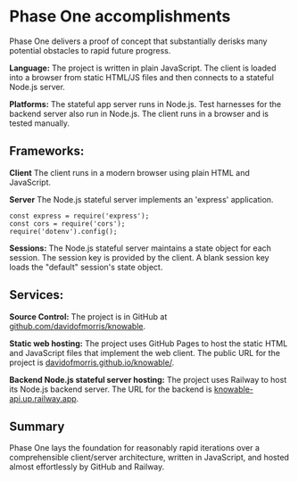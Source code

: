 # Phase One accomplishments
Phase One delivers a proof of concept that substantially derisks many potential obstacles to rapid future progress.

**Language:**
The project is written in plain JavaScript. The client is loaded into a browser from static HTML/JS files and then connects to a stateful Node.js server.

**Platforms:**
The stateful app server runs in Node.js.
Test harnesses for the backend server also run in Node.js.
The client runs in a browser and is tested manually.

## Frameworks: 
**Client**
The client runs in a modern browser using plain HTML and JavaScript. 

**Server**
The Node.js stateful server implements an 'express' application.
```
const express = require('express');
const cors = require('cors');
require('dotenv').config();
```

**Sessions:**
The Node.js stateful server maintains a state object for each session. The session key is provided by the client. A blank session key loads the "default" session's state object.

## Services:
**Source Control:**
The project is in GitHub at [github.com/davidofmorris/knowable](https://github.com/davidofmorris/knowable/).

**Static web hosting:**
The project uses GitHub Pages to host the static HTML and JavaScript files that implement the web client.
The public URL for the project is [davidofmorris.github.io/knowable/](https://davidofmorris.github.io/knowable/).

**Backend Node.js stateful server hosting:**
The project uses Railway to host its Node.js backend server. The URL for the backend is [knowable-api.up.railway.app](https://knowable-api.up.railway.app/).

## Summary
Phase One lays the foundation for reasonably rapid iterations over a comprehensible client/server architecture, written in JavaScript, and hosted almost effortlessly by GitHub and Railway.

